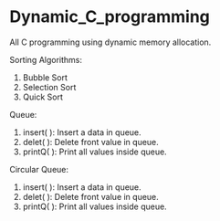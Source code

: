 # Dynamic_C_programming
All C programming using dynamic memory allocation.


Sorting Algorithms:
1. Bubble Sort
2. Selection Sort
3. Quick Sort

Queue:
1. insert( ): Insert a data in queue.
2. delet( ): Delete front value in queue.
3. printQ( ): Print all values inside queue.

Circular Queue:
1. insert( ): Insert a data in queue.
2. delet( ): Delete front value in queue.
3. printQ( ): Print all values inside queue.
